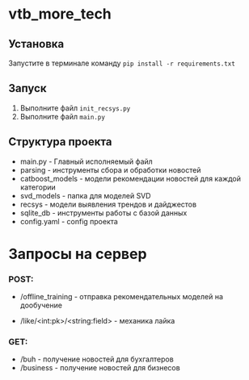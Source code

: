 # vtb_more_tech

## Установка

Запустите в терминале команду `pip install -r requirements.txt`

## Запуск
1. Выполните файл `init_recsys.py`
2. Выполните файл `main.py`

## Структура проекта
* main.py - Главный исполняемый файл
* parsing - инструменты сбора и обработки новостей
* catboost_models - модели рекомендации новостей для каждой категории
* svd_models - папка для моделей SVD
* recsys - модели выявления трендов и дайджестов
* sqlite_db - инструменты работы с базой данных
* config.yaml - config проекта

# Запросы на сервер
### POST:
* /offline_training - отправка рекомендательных моделей на дообучение
    
* /like/\<int:pk>/\<string:field> - механика лайка

### GET:
* /buh - получение новостей для бухгалтеров
* /business - получение новостей для бизнесов

